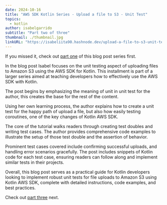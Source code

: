 ```yaml
---
date: 2024-10-16
title: "AWS SDK Kotlin Series - Upload a file to S3 - Unit Test"
topics:
  - kotlin
author: isabelgarrido
subtitle: "Part two of three"
thumbnail: ./thumbnail.jpg
linkURL: "https://isabeliita90.hashnode.dev/upload-a-file-to-s3-unit-test"
---
```


If you missed it, check out [part one](../upload-a-file-to-s3/) of this blog post series first.

In the blog post Isabel focuses on the unit testing aspect of uploading files to Amazon S3 using the AWS SDK for Kotlin. This installment is part of a larger series aimed at teaching developers how to effectively use the AWS SDK with Kotlin.

The post begins by emphasizing the meaning of unit in unit test for the author, this creates the base for the rest of the content.

Using her own learning process, the author explains how to create a unit test for the happy path of upload a file, but also how easily testing coroutines, one of the key changes of Kotlin AWS SDK.

The core of the tutorial walks readers through creating test doubles and writing test cases. The author provides comprehensive code examples to illustrate the setup of those test double and the assertion of behavior.

Prominent test cases covered include confirming successful uploads, and handling error scenarios gracefully. The post includes snippets of Kotlin code for each test case, ensuring readers can follow along and implement similar tests in their projects.

Overall, this blog post serves as a practical guide for Kotlin developers looking to implement robust unit tests for file uploads to Amazon S3 using Kotlin AWS SDK, complete with detailed instructions, code examples, and best practices.

Check out [part three](../upload-a-file-to-s3-integration-test/) next.
